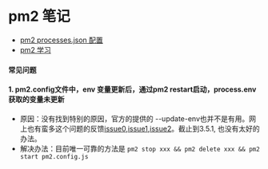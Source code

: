 # pm2 笔记

- [pm2 processes.json 配置](http://pm2.keymetrics.io/docs/usage/application-declaration/)
- [pm2 学习](https://www.cnblogs.com/zhoujie/p/nodejs4.html)

#### 常见问题
#### 1. pm2.config文件中，env 变量更新后，通过pm2 restart启动，process.env 获取的变量未更新
- 原因：没有找到特别的原因，官方的提供的 --update-env也并不是有用。网上也有蛮多这个问题的反馈[issue0](https://www.coder.work/article/5074119),[issue1](https://github.com/Unitech/pm2/issues/528),[issue2](https://github.com/Unitech/pm2/issues/3192)。截止到3.5.1, 也没有太好的办法。
- 解决办法：目前唯一可靠的方法是 `pm2 stop xxx && pm2 delete xxx && pm2 start pm2.config.js`

